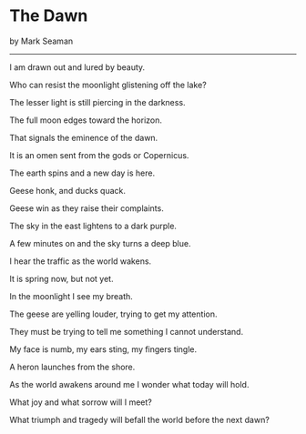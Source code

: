 # The Dawn

by Mark Seaman

---

I am drawn out and lured by beauty.

Who can resist the moonlight glistening off the lake?

The lesser light is still piercing in the darkness.

The full moon edges toward the horizon.

That signals the eminence of the dawn.

It is an omen sent from the gods or Copernicus. 

The earth spins and a new day is here.

Geese honk, and ducks quack.

Geese win as they raise their complaints.

The sky in the east lightens to a dark purple.

A few minutes on and the sky turns a deep blue.

I hear the traffic as the world wakens.

It is spring now, but not yet.

In the moonlight I see my breath.

The geese are yelling louder, trying to get my attention.

They must be trying to tell me something I cannot understand.

My face is numb, my ears sting, my fingers tingle.

A heron launches from the shore.

As the world awakens around me I wonder what today will hold.

What joy and what sorrow will I meet?

What triumph and tragedy will befall the world before the next dawn?

